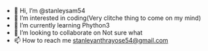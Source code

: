 - 👋 Hi, I’m @stanleysam54
- 👀 I’m interested in coding(Very clitche thing to come on my mind)
- 🌱 I’m currently learning Phython3
- 💞️ I’m looking to collaborate on Not sure what
- 📫 How to reach me stanleyanthrayose54@gmail.com

<!---
stanleysam54/stanleysam54 is a ✨ special ✨ repository because its `README.md` (this file) appears on your GitHub profile.
You can click the Preview link to take a look at your changes.
--->
